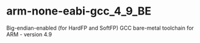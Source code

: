 # arm-none-eabi-gcc_4_9_BE
Big-endian-enabled (for HardFP and SoftFP) GCC bare-metal toolchain for ARM - version 4.9
